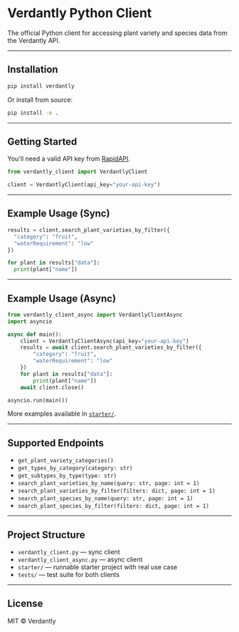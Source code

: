 # Verdantly Python Client

The official Python client for accessing plant variety and species data from the Verdantly API.

---

## Installation

```bash
pip install verdantly
```

Or install from source:

```bash
pip install -e .
```

---

## Getting Started

You'll need a valid API key from [RapidAPI](https://rapidapi.com/verdantly-team-verdantly-team-default/api/verdantly-gardening-api).

```python
from verdantly_client import VerdantlyClient

client = VerdantlyClient(api_key="your-api-key")
```

---

## Example Usage (Sync)

```python
results = client.search_plant_varieties_by_filter({
  "category": "fruit",
  "waterRequirement": "low"
})

for plant in results["data"]:
  print(plant["name"])
```

---

## Example Usage (Async)

```python
from verdantly_client_async import VerdantlyClientAsync
import asyncio

async def main():
    client = VerdantlyClientAsync(api_key="your-api-key")
    results = await client.search_plant_varieties_by_filter({
        "category": "fruit",
        "waterRequirement": "low"
    })
    for plant in results["data"]:
        print(plant["name"])
    await client.close()

asyncio.run(main())
```

More examples available in [`starter/`](./starter).

---

## Supported Endpoints

- `get_plant_variety_categories()`
- `get_types_by_category(category: str)`
- `get_subtypes_by_type(type: str)`
- `search_plant_varieties_by_name(query: str, page: int = 1)`
- `search_plant_varieties_by_filter(filters: dict, page: int = 1)`
- `search_plant_species_by_name(query: str, page: int = 1)`
- `search_plant_species_by_filter(filters: dict, page: int = 1)`

---

## Project Structure

- `verdantly_client.py` — sync client
- `verdantly_client_async.py` — async client
- `starter/` — runnable starter project with real use case
- `tests/` — test suite for both clients

---

## License

MIT © Verdantly
